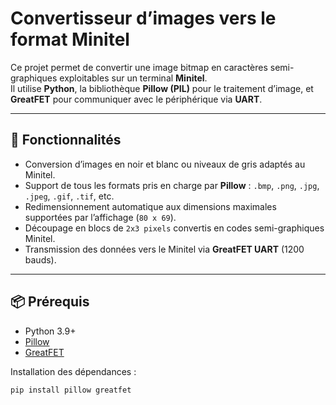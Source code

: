 # Convertisseur d’images vers le format Minitel

Ce projet permet de convertir une image bitmap en caractères semi-graphiques exploitables sur un terminal **Minitel**.  
Il utilise **Python**, la bibliothèque **Pillow (PIL)** pour le traitement d’image, et **GreatFET** pour communiquer avec le périphérique via **UART**.

---

## 🎯 Fonctionnalités
- Conversion d’images en noir et blanc ou niveaux de gris adaptés au Minitel.
- Support de tous les formats pris en charge par **Pillow** : `.bmp`, `.png`, `.jpg`, `.jpeg`, `.gif`, `.tif`, etc.
- Redimensionnement automatique aux dimensions maximales supportées par l’affichage (`80 x 69`).
- Découpage en blocs de `2x3 pixels` convertis en codes semi-graphiques Minitel.
- Transmission des données vers le Minitel via **GreatFET UART** (1200 bauds).

---

## 📦 Prérequis

- Python 3.9+
- [Pillow](https://pypi.org/project/pillow/)
- [GreatFET](https://github.com/greatscottgadgets/greatfet)

Installation des dépendances :

```bash
pip install pillow greatfet

